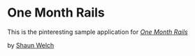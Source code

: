 # One Month Rails

This is the pinteresting sample application for
[*One Month Rails*](http://onemonthrails.com)

by [Shaun Welch](http://twitter.com/ShaunPWelch)